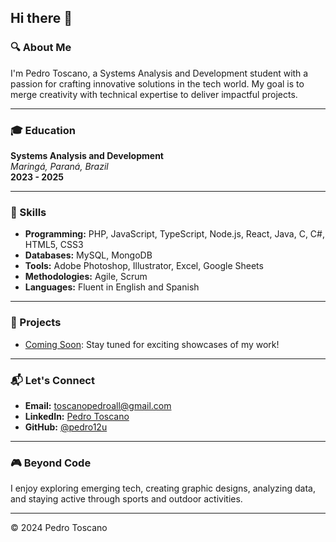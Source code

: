 ## Hi there 👋

### 🔍 About Me

I'm Pedro Toscano, a Systems Analysis and Development student with a passion for crafting innovative solutions in the tech world. My goal is to merge creativity with technical expertise to deliver impactful projects.

---

### 🎓 Education

**Systems Analysis and Development**  
*Maringá, Paraná, Brazil*  
**2023 - 2025**

---

### 🚀 Skills

- **Programming:** PHP, JavaScript, TypeScript, Node.js, React, Java, C, C#, HTML5, CSS3  
- **Databases:** MySQL, MongoDB  
- **Tools:** Adobe Photoshop, Illustrator, Excel, Google Sheets  
- **Methodologies:** Agile, Scrum  
- **Languages:** Fluent in English and Spanish

---

### 💼 Projects

- [Coming Soon](#): Stay tuned for exciting showcases of my work!

---

### 📬 Let's Connect

- **Email:** [toscanopedroall@gmail.com](mailto:toscanopedroall@gmail.com)  
- **LinkedIn:** [Pedro Toscano](https://www.linkedin.com/in/pedro-toscano-674454218/)  
- **GitHub:** [@pedro12u](https://github.com/pedro12u)

---

### 🎮 Beyond Code

I enjoy exploring emerging tech, creating graphic designs, analyzing data, and staying active through sports and outdoor activities.

---

© 2024 Pedro Toscano
